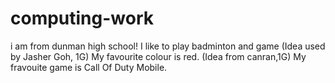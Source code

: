 # computing-work
i am from dunman high school!
I like to play badminton and game
(Idea used by Jasher Goh, 1G)
My favourite colour is red.
(Idea from canran,1G)
My fravouite game is Call Of Duty Mobile.
